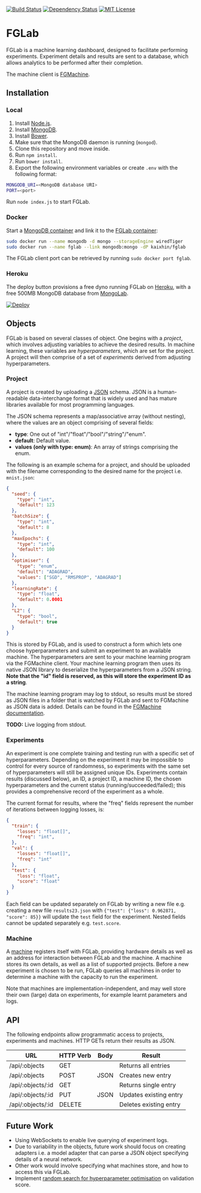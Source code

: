 [![Build Status](https://img.shields.io/travis/Kaixhin/FGLab.svg)](https://travis-ci.org/Kaixhin/FGLab)
[![Dependency Status](https://img.shields.io/david/kaixhin/fglab.svg)](https://david-dm.org/Kaixhin/FGLab)
[![MIT License](https://img.shields.io/badge/license-MIT-blue.svg)](https://raw.githubusercontent.com/Kaixhin/FGLab/master/LICENSE)

# FGLab

FGLab is a machine learning dashboard, designed to facilitate performing experiments. Experiment details and results are sent to a database, which allows analytics to be performed after their completion.

The machine client is [FGMachine](https://github.com/Kaixhin/FGMachine).

## Installation

### Local

1. Install [Node.js](https://nodejs.org/).
1. Install [MongoDB](https://www.mongodb.org/).
1. Install [Bower](http://bower.io/).
1. Make sure that the MongoDB daemon is running (`mongod`).
1. Clone this repository and move inside.
1. Run `npm install`.
1. Run `bower install`.
1. Export the following environment variables or create `.env` with the following format:

```sh
MONGODB_URI=<MongoDB database URI>
PORT=<port>
```

Run `node index.js` to start FGLab.

### Docker

Start a [MongoDB container](https://hub.docker.com/_/mongo/) and link it to the [FGLab container](https://hub.docker.com/r/kaixhin/fglab/):

```sh
sudo docker run --name mongodb -d mongo --storageEngine wiredTiger
sudo docker run --name fglab --link mongodb:mongo -dP kaixhin/fglab
```

The FGLab client port can be retrieved by running `sudo docker port fglab`.

### Heroku

The deploy button provisions a free dyno running FGLab on [Heroku](https://www.heroku.com), with a free 500MB MongoDB database from [MongoLab](https://mongolab.com/).

[![Deploy](https://www.herokucdn.com/deploy/button.png)](https://heroku.com/deploy)

## Objects

FGLab is based on several classes of object. One begins with a *project*, which involves adjusting variables to achieve the desired results. In machine learning, these variables are *hyperparameters*, which are set for the project. A project will then comprise of a set of *experiments* derived from adjusting hyperparameters.

### Project

A project is created by uploading a [JSON](http://json.org/) schema. JSON is a human-readable data-interchange format that is widely used and has mature libraries available for most programming languages.

The JSON schema represents a map/associative array (without nesting), where the values are an object comprising of several fields:

- **type**: One out of "int"/"float"/"bool"/"string"/"enum".
- **default**: Default value.
- **values (only with type: enum)**: An array of strings comprising the enum.

The following is an example schema for a project, and should be uploaded with the filename corresponding to the desired name for the project i.e. `mnist.json`:

```json
{
  "seed": {
    "type": "int",
    "default": 123
  },
  "batchSize": {
    "type": "int",
    "default": 8
  },
  "maxEpochs": {
    "type": "int",
    "default": 100
  },
  "optimiser": {
    "type": "enum",
    "default": "ADAGRAD",
    "values": ["SGD", "RMSPROP", "ADAGRAD"]
  },
  "learningRate": {
    "type": "float",
    "default": 0.0001
  },
  "L2": {
    "type": "bool",
    "default": true
  }
}
```

This is stored by FGLab, and is used to construct a form which lets one choose hyperparameters and submit an experiment to an available machine. The hyperparameters are sent to your machine learning program via the FGMachine client. Your machine learning program then uses its native JSON library to deserialize the hyperparameters from a JSON string. **Note that the "id" field is reserved, as this will store the experiment ID as a string**.

The machine learning program may log to stdout, so results must be stored as JSON files in a folder that is watched by FGLab and sent to FGMachine as JSON data is added. Details can be found in the [FGMachine documentation](https://github.com/Kaixhin/FGMachine).

**TODO:** Live logging from stdout.

### Experiments

An experiment is one complete training and testing run with a specific set of hyperparameters. Depending on the experiment it may be impossible to control for every source of randomness, so experiments with the same set of hyperparameters will still be assigned unique IDs. Experiments contain results (discussed below), an ID, a project ID, a machine ID, the chosen hyperparameters and the current status (running/succeeded/failed); this provides a comprehensive record of the experiment as a whole.

The current format for results, where the "freq" fields represent the number of iterations between logging losses, is:

```json
{
  "train": {
    "losses": "float[]",
    "freq": "int",
  },
  "val": {
    "losses": "float[]",
    "freq": "int"
  },
  "test": {
    "loss": "float",
    "score": "float"
  }
}
```

Each field can be updated separately on FGLab by writing a new file e.g. creating a new file `results23.json` with `{"test": {"loss": 0.962871, "score": 85}}` will update the `test` field for the experiment. Nested fields cannot be updated separately e.g. `test.score`.

### Machine

A [machine](https://github.com/Kaixhin/FGMachine) registers itself with FGLab, providing hardware details as well as an address for interaction between FGLab and the machine. A machine stores its own details, as well as a list of supported projects. Before a new experiment is chosen to be run, FGLab queries all machines in order to determine a machine with the capacity to run the experiment.

Note that machines are implementation-independent, and may well store their own (large) data on experiments, for example learnt parameters and logs.

## API

The following endpoints allow programmatic access to projects, experiments and machines. HTTP GETs return their results as JSON.

| URL               | HTTP Verb | Body | Result                 |
|-------------------|-----------|------|------------------------|
| /api/:objects     | GET       |      | Returns all entries    |
| /api/:objects     | POST      | JSON | Creates new entry      |
| /api/:objects/:id | GET       |      | Returns single entry   |
| /api/:objects/:id | PUT       | JSON | Updates existing entry |
| /api/:objects/:id | DELETE    |      | Deletes existing entry |

## Future Work

- Using WebSockets to enable live querying of experiment logs.
- Due to variability in the objects, future work should focus on creating adapters i.e. a model adapter that can parse a JSON object specifying details of a neural network.
- Other work would involve specifying what machines store, and how to access this via FGLab.
- Implement [random search for hyperparameter optimisation](http://www.jmlr.org/papers/v13/bergstra12a.html) on validation score.
